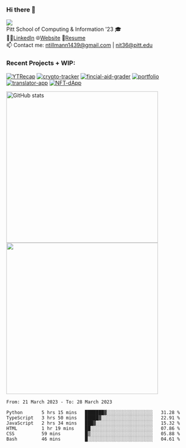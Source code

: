 ### Hi there 👋
![](https://komarev.com/ghpvc/?username=nicktill&style=for-the-badge)<br>
Pitt School of Computing & Information '23 🎓<br/>
🧑‍💼[LinkedIn](https://www.linkedin.com/in/nicholas-tillmann-4647b7187/) 🌐[Website](https://nicktill.github.io) 📄[Resume](https://nicktill.github.io/resume.pdf)<br/>
📫 Contact me: ntillmann1439@gmail.com | nit36@pitt.edu <br>


### Recent Projects + WIP:

[![YTRecap](https://github-readme-stats-sigma-five.vercel.app/api/pin/?username=nicktill&repo=ytrecap&theme=dark)](https://github.com/nicktill/ytrecap)
[![crypto-tracker](https://github-readme-stats-sigma-five.vercel.app/api/pin/?username=nicktill&repo=crypto-tracker&theme=dark)](https://github.com/nicktill/crypto-tracker)
[![fincial-aid-grader](https://github-readme-stats-sigma-five.vercel.app/api/pin/?username=nicktill&repo=cs1530-finance-group&theme=dark)](https://github.com/nicktill/cs1530-finance-group)
[![portfolio](https://github-readme-stats-sigma-five.vercel.app/api/pin/?username=nicktill&repo=nicktill.github.io&theme=dark)](https://github.com/nicktill/nicktill.github.io)
[![translator-app](https://github-readme-stats-sigma-five.vercel.app/api/pin/?username=nicktill&repo=translator-app&theme=dark)](https://github.com/nicktill/translator-app)
[![NFT-dApp](https://github-readme-stats-sigma-five.vercel.app/api/pin/?username=nicktill&repo=NFT-dApp&theme=dark)](https://github.com/nicktill/NFT-dApp)


<p class="center">
<img src="https://github-readme-stats-sigma-five.vercel.app/api?username=nicktill&show_icons=true&theme=dark" alt="GitHub stats" width=400 />
<img src="https://github-readme-streak-stats.herokuapp.com/?user=nicktill&show_icons=true&theme=dark" width=400  />
</p>

<!--START_SECTION:waka-->

```text
From: 21 March 2023 - To: 28 March 2023

Python       5 hrs 15 mins   ███████▓░░░░░░░░░░░░░░░░░   31.28 %
TypeScript   3 hrs 50 mins   █████▓░░░░░░░░░░░░░░░░░░░   22.91 %
JavaScript   2 hrs 34 mins   ███▓░░░░░░░░░░░░░░░░░░░░░   15.32 %
HTML         1 hr 19 mins    ██░░░░░░░░░░░░░░░░░░░░░░░   07.86 %
CSS          59 mins         █▒░░░░░░░░░░░░░░░░░░░░░░░   05.88 %
Bash         46 mins         █░░░░░░░░░░░░░░░░░░░░░░░░   04.61 %
```

<!--END_SECTION:waka-->
<p align="center">
	
